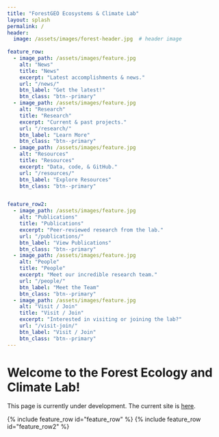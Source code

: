 ```yaml
---
title: "ForestGEO Ecosystems & Climate Lab"
layout: splash
permalink: /
header:
  image: /assets/images/forest-header.jpg  # header image
  
feature_row:
  - image_path: /assets/images/feature.jpg
    alt: "News"
    title: "News"
    excerpt: "Latest accomplishments & news."
    url: "/news/"
    btn_label: "Get the latest!"
    btn_class: "btn--primary"
  - image_path: /assets/images/feature.jpg
    alt: "Research"
    title: "Research"
    excerpt: "Current & past projects."
    url: "/research/"
    btn_label: "Learn More"
    btn_class: "btn--primary"
  - image_path: /assets/images/feature.jpg
    alt: "Resources"
    title: "Resources"
    excerpt: "Data, code, & GitHub."
    url: "/resources/"
    btn_label: "Explore Resources"
    btn_class: "btn--primary"


feature_row2:
  - image_path: /assets/images/feature.jpg
    alt: "Publications"
    title: "Publications"
    excerpt: "Peer-reviewed research from the lab."
    url: "/publications/"
    btn_label: "View Publications"
    btn_class: "btn--primary"
  - image_path: /assets/images/feature.jpg
    alt: "People"
    title: "People"
    excerpt: "Meet our incredible research team."
    url: "/people/"
    btn_label: "Meet the Team"
    btn_class: "btn--primary"
  - image_path: /assets/images/feature.jpg
    alt: "Visit / Join"
    title: "Visit / Join"
    excerpt: "Interested in visiting or joining the lab?"
    url: "/visit-join/"
    btn_label: "Visit / Join"
    btn_class: "btn--primary"
---
```


# **Welcome to the Forest Ecology and Climate Lab!** 

This page is currently under development. The current site is [here](https://sites.google.com/site/forestecoclimlab/home).

{% include feature_row id="feature_row" %}
{% include feature_row id="feature_row2" %}



